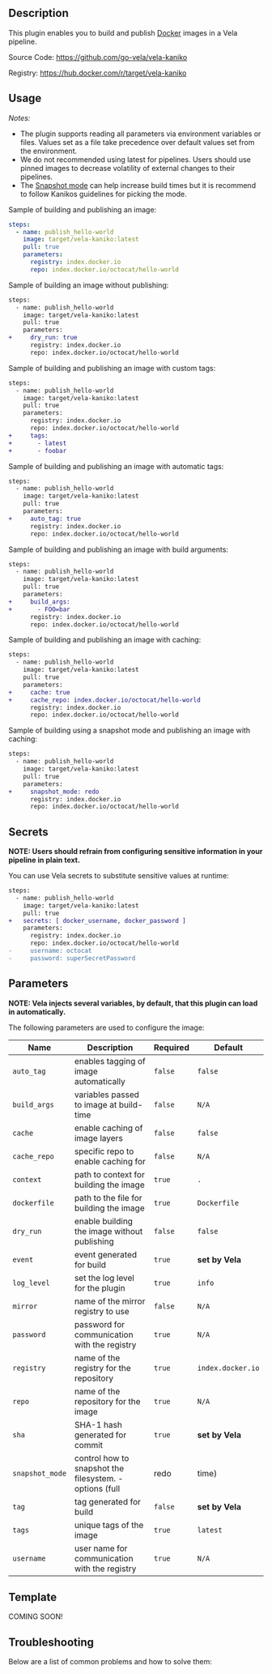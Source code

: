 ## Description

This plugin enables you to build and publish [Docker](https://www.docker.com/) images in a Vela pipeline.

Source Code: https://github.com/go-vela/vela-kaniko

Registry: https://hub.docker.com/r/target/vela-kaniko

## Usage

_Notes:_

* The plugin supports reading all parameters via environment variables or files. Values set as a file take precedence over default values set from the environment.
* We do not recommended using latest for pipelines. Users should use pinned images to decrease volatility of external changes to their pipelines. 
* The [Snapshot mode](https://github.com/GoogleContainerTools/kaniko/releases/tag/v1.0.0) can help increase build times but it is recommend to follow Kanikos guidelines for picking the mode.

Sample of building and publishing an image:

```yaml
steps:
  - name: publish_hello-world
    image: target/vela-kaniko:latest
    pull: true
    parameters:
      registry: index.docker.io
      repo: index.docker.io/octocat/hello-world
```

Sample of building an image without publishing:

```diff
steps:
  - name: publish_hello-world
    image: target/vela-kaniko:latest
    pull: true
    parameters:
+     dry_run: true
      registry: index.docker.io
      repo: index.docker.io/octocat/hello-world
```

Sample of building and publishing an image with custom tags:

```diff
steps:
  - name: publish_hello-world
    image: target/vela-kaniko:latest
    pull: true
    parameters:
      registry: index.docker.io
      repo: index.docker.io/octocat/hello-world
+     tags:
+       - latest
+       - foobar
```

Sample of building and publishing an image with automatic tags:

```diff
steps:
  - name: publish_hello-world
    image: target/vela-kaniko:latest
    pull: true
    parameters:
+     auto_tag: true
      registry: index.docker.io
      repo: index.docker.io/octocat/hello-world
```

Sample of building and publishing an image with build arguments:

```diff
steps:
  - name: publish_hello-world
    image: target/vela-kaniko:latest
    pull: true
    parameters:
+     build_args:
+       - FOO=bar
      registry: index.docker.io
      repo: index.docker.io/octocat/hello-world
```

Sample of building and publishing an image with caching:

```diff
steps:
  - name: publish_hello-world
    image: target/vela-kaniko:latest
    pull: true
    parameters:
+     cache: true
+     cache_repo: index.docker.io/octocat/hello-world
      registry: index.docker.io
      repo: index.docker.io/octocat/hello-world
```

Sample of building using a snapshot mode and publishing an image with caching:

```diff
steps:
  - name: publish_hello-world
    image: target/vela-kaniko:latest
    pull: true
    parameters:
+     snapshot_mode: redo
      registry: index.docker.io
      repo: index.docker.io/octocat/hello-world
```

## Secrets

**NOTE: Users should refrain from configuring sensitive information in your pipeline in plain text.**

You can use Vela secrets to substitute sensitive values at runtime:

```diff
steps:
  - name: publish_hello-world
    image: target/vela-kaniko:latest
    pull: true
+   secrets: [ docker_username, docker_password ]
    parameters:
      registry: index.docker.io
      repo: index.docker.io/octocat/hello-world
-     username: octocat
-     password: superSecretPassword
```

## Parameters

**NOTE: Vela injects several variables, by default, that this plugin can load in automatically.**

The following parameters are used to configure the image:

| Name            | Description                                                        | Required | Default           |
| --------------- | ------------------------------------------------------------------ | -------- | ----------------- |
| `auto_tag`      | enables tagging of image automatically                             | `false`  | `false`           |
| `build_args`    | variables passed to image at build-time                            | `false`  | `N/A`             |
| `cache`         | enable caching of image layers                                     | `false`  | `false`           |
| `cache_repo`    | specific repo to enable caching for                                | `false`  | `N/A`             |
| `context`       | path to context for building the image                             | `true`   | `.`               |
| `dockerfile`    | path to the file for building the image                            | `true`   | `Dockerfile`      |
| `dry_run`       | enable building the image without publishing                       | `false`  | `false`           |
| `event`         | event generated for build                                          | `true`   | **set by Vela**   |
| `log_level`     | set the log level for the plugin                                   | `true`   | `info`            |
| `mirror`        | name of the mirror registry to use                                 | `false`  | `N/A`             |
| `password`      | password for communication with the registry                       | `true`   | `N/A`             |
| `registry`      | name of the registry for the repository                            | `true`   | `index.docker.io` |
| `repo`          | name of the repository for the image                               | `true`   | `N/A`             |
| `sha`           | SHA-1 hash generated for commit                                    | `true`   | **set by Vela**   |
| `snapshot_mode` | control how to snapshot the filesystem. - options (full|redo|time) | `false`  | **set by Vela**   |
| `tag`           | tag generated for build                                            | `false`  | **set by Vela**   |
| `tags`          | unique tags of the image                                           | `true`   | `latest`          |
| `username`      | user name for communication with the registry                      | `true`   | `N/A`             |

## Template

COMING SOON!

## Troubleshooting

Below are a list of common problems and how to solve them:
